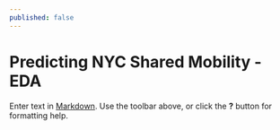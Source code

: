 ```yaml
---
published: false
---
```

# Predicting NYC Shared Mobility - EDA

Enter text in [Markdown](http://daringfireball.net/projects/markdown/). Use the toolbar above, or click the **?** button for formatting help.

